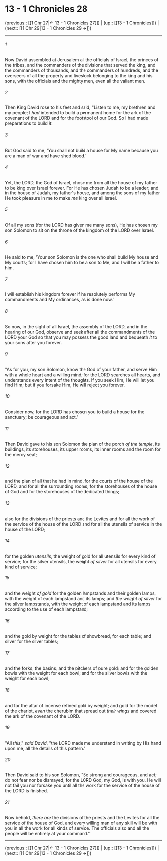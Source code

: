 # 13 - 1 Chronicles 28

(previous:: [[1 Chr 27|← 13 - 1 Chronicles 27]]) | (up:: [[13 - 1 Chronicles]]) | (next:: [[1 Chr 29|13 - 1 Chronicles 29 →]])

***


###### 1 
Now David assembled at Jerusalem all the officials of Israel, the princes of the tribes, and the commanders of the divisions that served the king, and the commanders of thousands, and the commanders of hundreds, and the overseers of all the property and livestock belonging to the king and his sons, with the officials and the mighty men, even all the valiant men. 

###### 2 
Then King David rose to his feet and said, "Listen to me, my brethren and my people; I _had_ intended to build a permanent home for the ark of the covenant of the LORD and for the footstool of our God. So I had made preparations to build _it_. 

###### 3 
But God said to me, 'You shall not build a house for My name because you are a man of war and have shed blood.' 

###### 4 
Yet, the LORD, the God of Israel, chose me from all the house of my father to be king over Israel forever. For He has chosen Judah to be a leader; and in the house of Judah, my father's house, and among the sons of my father He took pleasure in me to make _me_ king over all Israel. 

###### 5 
Of all my sons (for the LORD has given me many sons), He has chosen my son Solomon to sit on the throne of the kingdom of the LORD over Israel. 

###### 6 
He said to me, 'Your son Solomon is the one who shall build My house and My courts; for I have chosen him to be a son to Me, and I will be a father to him. 

###### 7 
I will establish his kingdom forever if he resolutely performs My commandments and My ordinances, as is done now.' 

###### 8 
So now, in the sight of all Israel, the assembly of the LORD, and in the hearing of our God, observe and seek after all the commandments of the LORD your God so that you may possess the good land and bequeath _it_ to your sons after you forever. 

###### 9 
"As for you, my son Solomon, know the God of your father, and serve Him with a whole heart and a willing mind; for the LORD searches all hearts, and understands every intent of the thoughts. If you seek Him, He will let you find Him; but if you forsake Him, He will reject you forever. 

###### 10 
Consider now, for the LORD has chosen you to build a house for the sanctuary; be courageous and act." 

###### 11 
Then David gave to his son Solomon the plan of the porch _of the temple_, its buildings, its storehouses, its upper rooms, its inner rooms and the room for the mercy seat; 

###### 12 
and the plan of all that he had in mind, for the courts of the house of the LORD, and for all the surrounding rooms, for the storehouses of the house of God and for the storehouses of the dedicated things; 

###### 13 
also for the divisions of the priests and the Levites and for all the work of the service of the house of the LORD and for all the utensils of service in the house of the LORD; 

###### 14 
for the golden _utensils_, the weight of gold for all utensils for every kind of service; for the silver utensils, the weight _of silver_ for all utensils for every kind of service; 

###### 15 
and the weight _of gold_ for the golden lampstands and their golden lamps, with the weight of each lampstand and its lamps; and _the weight of silver_ for the silver lampstands, with the weight of each lampstand and its lamps according to the use of each lampstand; 

###### 16 
and the gold by weight for the tables of showbread, for each table; and silver for the silver tables; 

###### 17 
and the forks, the basins, and the pitchers of pure gold; and for the golden bowls with the weight for each bowl; and for the silver bowls with the weight for each bowl; 

###### 18 
and for the altar of incense refined gold by weight; and gold for the model of the chariot, _even_ the cherubim that spread out _their wings_ and covered the ark of the covenant of the LORD. 

###### 19 
"All _this_," _said David_, "the LORD made me understand in writing by His hand upon me, all the details of this pattern." 

###### 20 
Then David said to his son Solomon, "Be strong and courageous, and act; do not fear nor be dismayed, for the LORD God, my God, is with you. He will not fail you nor forsake you until all the work for the service of the house of the LORD is finished. 

###### 21 
Now behold, _there are_ the divisions of the priests and the Levites for all the service of the house of God, and every willing man of any skill will be with you in all the work for all kinds of service. The officials also and all the people will be entirely at your command."

***

(previous:: [[1 Chr 27|← 13 - 1 Chronicles 27]]) | (up:: [[13 - 1 Chronicles]]) | (next:: [[1 Chr 29|13 - 1 Chronicles 29 →]])
